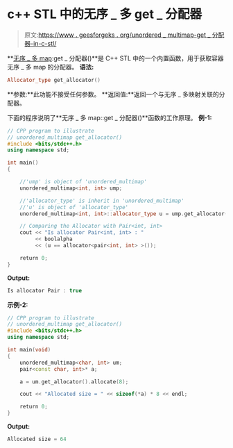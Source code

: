 # c++ STL 中的无序 _ 多 get _ 分配器

> 原文:[https://www . geesforgeks . org/unordered _ multimap-get _ 分配器-in-c-stl/](https://www.geeksforgeeks.org/unordered_multimap-get_allocator-in-c-stl/)

**[无序 _ 多 map](https://www.geeksforgeeks.org/unordered_multimap-and-its-application/):get _ 分配器()**是 C++ STL 中的一个内置函数，用于获取容器无序 _ 多 map 的分配器。
**语法:**

```cpp
Allocator_type get_allocator()

```

**参数:**此功能不接受任何参数。
**返回值:**返回一个与无序 _ 多映射关联的分配器。

下面的程序说明了**无序 _ 多 map::get _ 分配器()**函数的工作原理。
**例-1:**

```cpp
// CPP program to illustrate
// unordered_multimap get_allocator()
#include <bits/stdc++.h>
using namespace std;

int main()
{

    //'ump' is object of 'unordered_multimap'
    unordered_multimap<int, int> ump;

    //'allocator_type' is inherit in 'unordered_multimap'
    //'u' is object of 'allocator_type'
    unordered_multimap<int, int>::allocator_type u = ump.get_allocator();

    // Comparing the Allocator with Pair<int, int>
    cout << "Is allocator Pair<int, int> : "
         << boolalpha
         << (u == allocator<pair<int, int> >());

    return 0;
}
```

**Output:**

```cpp
Is allocator Pair : true 
```

**示例-2:**

```cpp
// CPP program to illustrate
// unordered_multimap get_allocator()
#include <bits/stdc++.h>
using namespace std;

int main(void)
{
    unordered_multimap<char, int> um;
    pair<const char, int>* a;

    a = um.get_allocator().allocate(8);

    cout << "Allocated size = " << sizeof(*a) * 8 << endl;

    return 0;
}
```

**Output:**

```cpp
Allocated size = 64

```